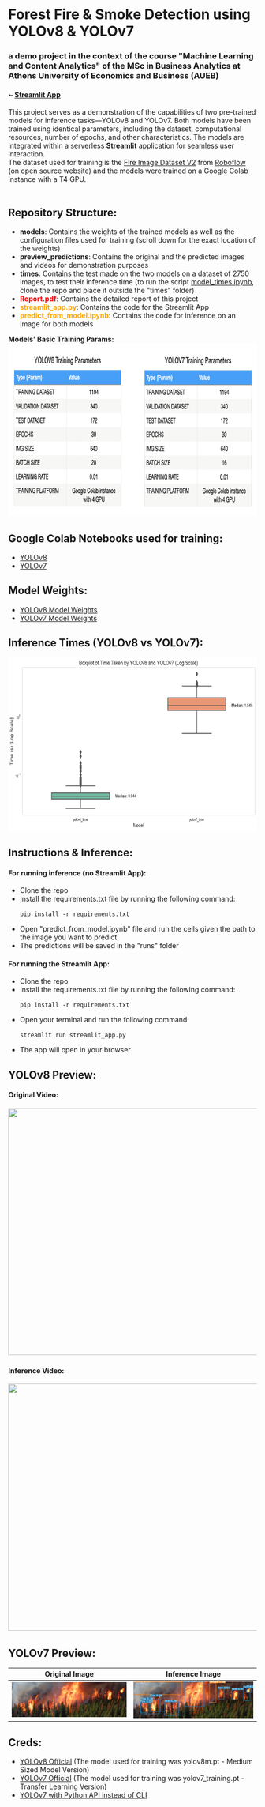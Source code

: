 # Forest Fire & Smoke Detection using YOLOv8 & YOLOv7
### a demo project in the context of the course "Machine Learning and Content Analytics" of the MSc in Business Analytics at Athens University of Economics and Business (AUEB)
#### ~ <a href="https://forestfiresmokedetection.streamlit.app/" target="_blank">Streamlit App</a>
This project serves as a demonstration of the capabilities of two pre-trained models for inference tasks—YOLOv8 and YOLOv7. Both models have been trained using identical parameters, including the dataset, computational resources, number of epochs, and other characteristics. The models are integrated within a serverless <b>Streamlit</b> application for seamless user interaction.<br>
The dataset used for training is the [Fire Image Dataset V2](https://universe.roboflow.com/kirzone/fire-iejes/dataset/2#) from [Roboflow](https://universe.roboflow.com/) (on open source website) and the models were trained on a Google Colab instance with a T4 GPU.<br><br>
## Repository Structure:
- <b>models</b>: Contains the weights of the trained models as well as the configuration files used for training (scroll down for the exact location of the weights)
- <b>preview_predictions</b>: Contains the original and the predicted images and videos for demonstration purposes
- <b>times</b>: Contains the test made on the two models on a dataset of 2750 images, to test their inference time (to run the script [model_times.ipynb](times/model_times.ipynb), clone the repo and place it outside the "times" folder)
- <span style="color:red"><b>Report.pdf</b></span>: Contains the detailed report of this project
- <span style="color:orange"><b>streamlit_app.py</b></span>: Contains the code for the Streamlit App
- <span style="color:orange"><b>predict_from_model.ipynb</b></span>: Contains the code for inference on an image for both models

<b>Models' Basic Training Params:</b>
<img src='training_tables.png' width="1000" height="350" /><br>

## Google Colab Notebooks used for training:
- [YOLOv8](https://colab.research.google.com/drive/1oOhKRR0QGHGdBYt3ru9HHZj8VXdTlAv3)
- [YOLOv7](https://colab.research.google.com/drive/1lWRhfprK58WxoUX5I38y3GW6-1rCWfzp#scrollTo=GD9gUQpaBxNa)

## Model Weights:
- [YOLOv8 Model Weights](models/yolov8/weights/fire_model.pt)
- [YOLOv7 Model Weights](models/yolov7/runs/train/exp/weights/best.pt)

## Inference Times (YOLOv8 vs YOLOv7):
<img src='times/boxplot.png' width="1000" height="350" /><br>

## Instructions & Inference:
#### For running inference (no Streamlit App):
- Clone the repo
- Install the requirements.txt file by running the following command:
    ```
    pip install -r requirements.txt
    ```
- Open "predict_from_model.ipynb" file and run the cells given the path to the image you want to predict
- The predictions will be saved in the "runs" folder

#### For running the Streamlit App:
- Clone the repo
- Install the requirements.txt file by running the following command:
    ```
    pip install -r requirements.txt
    ```
- Open your terminal and run the following command:
    ```
    streamlit run streamlit_app.py
    ```
- The app will open in your browser

## YOLOv8 Preview:
#### Original Video:
<img src="preview_predictions/original_video.gif" width="1000" height="500" /><br>

#### Inference Video:
<img src="preview_predictions/processed_video.gif" width="1000" height="500" /><br>

## YOLOv7 Preview:
| Original Image                            | Inference Image                           |
| ----------------------------------- | ----------------------------------- |
| ![original](preview_predictions/original_img.jpeg) | ![predicted](preview_predictions/processed_img_yolov7.jpeg) |

## Creds:
- [YOLOv8 Official](https://ultralytics.com/yolov8) (The model used for training was yolov8m.pt - Medium Sized Model Version)
- [YOLOv7 Official](https://github.com/WongKinYiu/yolov7) (The model used for training was yolov7_training.pt - Transfer Learning Version)
- [YOLOv7 with Python API instead of CLI](https://github.com/kadirnar/yolov7-pip)
 
